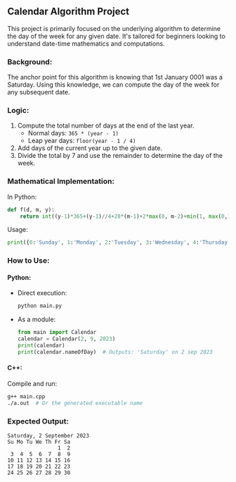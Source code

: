 ## Calendar Algorithm Project

This project is primarily focused on the underlying algorithm to determine the day of the week for any given date. It's tailored for beginners looking to understand date-time mathematics and computations.

### Background:

The anchor point for this algorithm is knowing that 1st January 0001 was a Saturday. Using this knowledge, we can compute the day of the week for any subsequent date.

### Logic:

1. Compute the total number of days at the end of the last year.
    - Normal days: `365 * (year - 1)`
    - Leap year days: `floor(year - 1 / 4)`
2. Add days of the current year up to the given date.
3. Divide the total by 7 and use the remainder to determine the day of the week.

### Mathematical Implementation:

In Python:
```python
def f(d, m, y):
    return int((y-1)*365+(y-1)//4+28*(m-1)+2*max(0, m-2)+min(1, max(0,1-max(m-2, 2-m)))*2-((-(m-1+(m//8))/2)//1) +d+ (y//4-(y-1)//4)*min(1, max(0,1-max(min(m,3)-3, 3-min(m,3))))-1)%7
```

Usage:
```python
print({0:'Sunday', 1:'Monday', 2:'Tuesday', 3:'Wednesday', 4:'Thursday', 5:'Friday', 6:'Saturday'}[f(2, 9, 2023)])
```

### How to Use:

#### Python:
- Direct execution:
    ```bash
    python main.py
    ```
- As a module:
    ```python
    from main import Calendar
    calendar = Calendar(2, 9, 2023)
    print(calendar)
    print(calendar.nameOfDay)  # Outputs: 'Saturday' on 2 sep 2023
    ```

#### C++:
Compile and run:
```bash
g++ main.cpp
./a.out  # Or the generated executable name
```

### Expected Output:
```
Saturday, 2 September 2023
Su Mo Tu We Th Fr Sa
                1  2
 3  4  5  6  7  8  9
10 11 12 13 14 15 16
17 18 19 20 21 22 23
24 25 26 27 28 29 30
```
